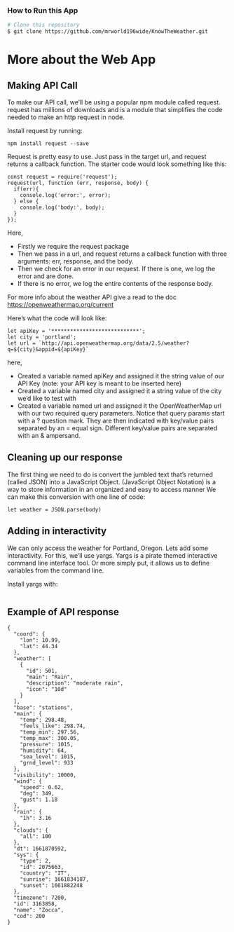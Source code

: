 <h3> How to Run this App </h3>

```bash
# Clone this repository
$ git clone https://github.com/mrworld196wide/KnowTheWeather.git
```

<h1>More about the Web App</h1>

## Making API Call
To make our API call, we’ll be using a popular npm module called request. request has millions of downloads and is a module that simplifies the code needed to make an http request in node.

Install request by running:

```
npm install request --save
```

Request is pretty easy to use. Just pass in the target url, and request returns a callback function. 
The starter code would look something like this:

```
const request = require('request');
request(url, function (err, response, body) {
  if(err){
    console.log('error:', error);
  } else {
    console.log('body:', body);
  }
});
```
Here, 
- Firstly we require the request package
- Then we pass in a url, and request returns a callback function with three arguments: err, response, and the body.
- Then we check for an error in our request. If there is one, we log the error and are done.
- If there is no error, we log the entire contents of the response body.

For more info about the weather API give a read to the doc
https://openweathermap.org/current

Here’s what the code will look like:

```
let apiKey = '****************************';
let city = 'portland';
let url = `http://api.openweathermap.org/data/2.5/weather?q=${city}&appid=${apiKey}`
```

here,
- Created a variable named apiKey and assigned it the string value of our API Key (note: your API key is meant to be inserted here)
- Created a variable named city and assigned it a string value of the city we’d like to test with
- Created a variable named url and assigned it the OpenWeatherMap url with our two required query parameters. Notice that query params start with a ? question mark. They are then indicated with key/value pairs separated by an = equal sign. Different key/value pairs are separated with an & ampersand.

## Cleaning up our response
The first thing we need to do is convert the jumbled text that’s returned (called JSON) into a JavaScript Object. (JavaScript Object Notation) is a way to store information in an organized and easy to access manner 
We can make this conversion with one line of code:
```
let weather = JSON.parse(body)
```

## Adding in interactivity
We can only access the weather for Portland, Oregon. Lets add some interactivity. For this, we’ll use yargs. Yargs is a pirate themed interactive command line interface tool. Or more simply put, it allows us to define variables from the command line.

Install yargs with:

```

```

## Example of API response

```
{
  "coord": {
    "lon": 10.99,
    "lat": 44.34
  },
  "weather": [
    {
      "id": 501,
      "main": "Rain",
      "description": "moderate rain",
      "icon": "10d"
    }
  ],
  "base": "stations",
  "main": {
    "temp": 298.48,
    "feels_like": 298.74,
    "temp_min": 297.56,
    "temp_max": 300.05,
    "pressure": 1015,
    "humidity": 64,
    "sea_level": 1015,
    "grnd_level": 933
  },
  "visibility": 10000,
  "wind": {
    "speed": 0.62,
    "deg": 349,
    "gust": 1.18
  },
  "rain": {
    "1h": 3.16
  },
  "clouds": {
    "all": 100
  },
  "dt": 1661870592,
  "sys": {
    "type": 2,
    "id": 2075663,
    "country": "IT",
    "sunrise": 1661834187,
    "sunset": 1661882248
  },
  "timezone": 7200,
  "id": 3163858,
  "name": "Zocca",
  "cod": 200
}                             
```



